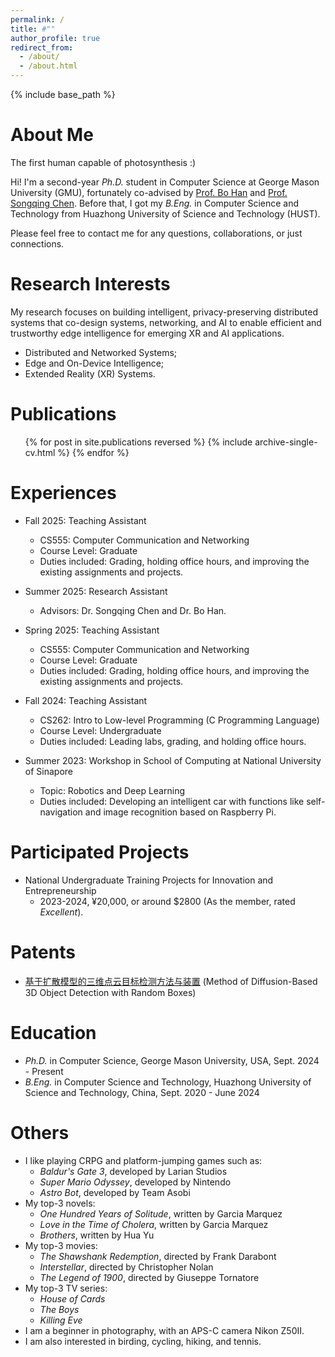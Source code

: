 ```yaml
---
permalink: /
title: #""
author_profile: true
redirect_from: 
  - /about/
  - /about.html
---
```


{% include base_path %}

About Me
======
The first human capable of photosynthesis :)

Hi! I'm a second-year *Ph.D.* student in Computer Science at George Mason University (GMU), fortunately co-advised by [Prof. Bo Han](https://cs.gmu.edu/~bohan/) and [Prof. Songqing Chen](https://cs.gmu.edu/~sqchen/). Before that, I got my *B.Eng.* in Computer Science and Technology from Huazhong University of Science and Technology (HUST).

Please feel free to contact me for any questions, collaborations, or just connections.

Research Interests
======
My research focuses on building intelligent, privacy-preserving distributed systems that co-design systems, networking, and AI to enable efficient and trustworthy edge intelligence for emerging XR and AI applications.
* Distributed and Networked Systems;
* Edge and On-Device Intelligence;
* Extended Reality (XR) Systems.

Publications
======
  <ul>{% for post in site.publications reversed %}
    {% include archive-single-cv.html %}
  {% endfor %}</ul>

Experiences
======
* Fall 2025: Teaching Assistant
  * CS555: Computer Communication and Networking
  * Course Level: Graduate
  * Duties included: Grading, holding office hours, and improving the existing assignments and projects.
 
* Summer 2025: Research Assistant
  * Advisors: Dr. Songqing Chen and Dr. Bo Han.

* Spring 2025: Teaching Assistant
  * CS555: Computer Communication and Networking
  * Course Level: Graduate
  * Duties included: Grading, holding office hours, and improving the existing assignments and projects.

* Fall 2024: Teaching Assistant
  * CS262: Intro to Low-level Programming (C Programming Language)
  * Course Level: Undergraduate
  * Duties included: Leading labs, grading, and holding office hours.

* Summer 2023: Workshop in School of Computing at National University of Sinapore
  * Topic: Robotics and Deep Learning
  * Duties included: Developing an intelligent car with functions like self-navigation and image recognition based on Raspberry Pi.

Participated Projects
======
* National Undergraduate Training Projects for Innovation and Entrepreneurship
  * 2023-2024, ¥20,000, or around $2800 (As the member, rated *Excellent*).

Patents
======
* [基于扩散模型的三维点云目标检测方法与装置](https://d.wanfangdata.com.cn/patent/CN202310843628.7) (Method of Diffusion-Based 3D Object Detection with Random Boxes) 

Education
======
* *Ph.D.* in Computer Science, George Mason University, USA, Sept. 2024 - Present
* *B.Eng.* in Computer Science and Technology, Huazhong University of Science and Technology, China, Sept. 2020 - June 2024

Others
======
* I like playing CRPG and platform-jumping games such as:
  * *Baldur's Gate 3*, developed by Larian Studios
  * *Super Mario Odyssey*, developed by Nintendo
  * *Astro Bot*, developed by Team Asobi
* My top-3 novels:
  * *One Hundred Years of Solitude*, written by Garcia Marquez
  * *Love in the Time of Cholera*, written by Garcia Marquez
  * *Brothers*, written by Hua Yu
* My top-3 movies:
  * *The Shawshank Redemption*, directed by Frank Darabont
  * *Interstellar*, directed by Christopher Nolan
  * *The Legend of 1900*, directed by Giuseppe Tornatore
* My top-3 TV series:
  * *House of Cards*
  * *The Boys*
  * *Killing Eve*
* I am a beginner in photography, with an APS-C camera Nikon Z50II.
* I am also interested in birding, cycling, hiking, and tennis.

<script type="text/javascript" id="clustrmaps" src="//clustrmaps.com/map_v2.js?d=JXsJ00IHj_By_ngZdDCB60IVLuKJnBrLc9ccRGFJfFM&cl=ffffff&w=a"></script>
